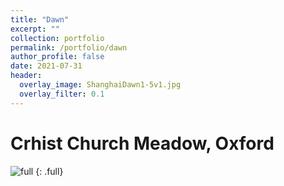 ```yaml
---
title: "Dawn"
excerpt: ""
collection: portfolio
permalink: /portfolio/dawn
author_profile: false
date: 2021-07-31
header:
  overlay_image: ShanghaiDawn1-5v1.jpg
  overlay_filter: 0.1
---
```


# Crhist Church Meadow, Oxford
![full](/image/OxfordMagdalenDawn1.jpg)
{: .full}


